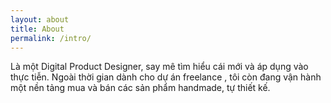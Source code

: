 ```yaml
---
layout: about
title: About
permalink: /intro/
---
```


Là một Digital Product Designer, say mê tìm hiểu cái mới và áp dụng vào thực tiễn. 
Ngoài thời gian dành cho dự án freelance , tôi còn đang vận hành một nền tảng mua và bán các sản phẩm handmade, tự thiết kế.